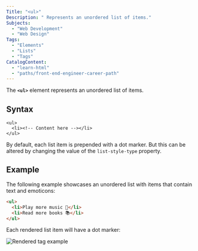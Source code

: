 ```yaml
---
Title: "<ul>"
Description: " Represents an unordered list of items."
Subjects:
  - "Web Development"
  - "Web Design"
Tags:
  - "Elements"
  - "Lists"
  - "Tags"
CatalogContent:
  - "learn-html"
  - "paths/front-end-engineer-career-path"
---
```


The **`<ul>`** element represents an unordered list of items.

## Syntax

```pseudo
<ul>
  <li><!-- Content here --></li>
</ul>
```

By default, each list item is prepended with a dot marker. But this can be altered by changing the value of the `list-style-type` property.

## Example

The following example showcases an unordered list with items that contain text and emoticons:

```html
<ul>
  <li>Play more music 🎸</li>
  <li>Read more books 📚</li>
</ul>
```

Each rendered list item will have a dot marker:

![Rendered <ul> tag example](https://raw.githubusercontent.com/Codecademy/docs/main/media/ul-tag-example.png)
